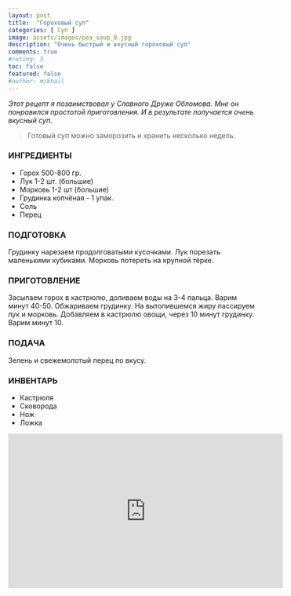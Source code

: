 ```yaml
---
layout: post
title:  "Гороховый суп"
categories: [ Суп ]
image: assets/images/pea_soup_0.jpg
description: "Очень быстрый и вкусный гороховый суп"
comments: true
#rating: 3
toc: false
featured: false
#author: mikhail
---
```

*Этот рецепт я позаимствовал у Славного Друже Обломова. Мне он понравился простотой приготовления. И в результате получается очень вкусный суп.*

>Готовый суп можно заморозить и хранить несколько недель.

### ИНГРЕДИЕНТЫ
* Горох 500-800 гр.
* Лук 1-2 шт. (большие)
* Морковь 1-2 шт (большие)
* Грудинка копчёная - 1 упак.
* Соль
* Перец

### ПОДГОТОВКА
Грудинку нарезаем продолговатыми кусочками. Лук порезать маленькими кубиками. Морковь потереть на крупной тёрке.

### ПРИГОТОВЛЕНИЕ
Засыпаем горох в кастрюлю, доливаем воды на 3-4 пальца. Варим минут 40-50. Обжариваем грудинку. На вытопившемся жиру пассируем лук и морковь. Добавляем в кастрюлю овощи, через 10 минут грудинку. Варим минут 10.

### ПОДАЧА
Зелень и свежемолотый перец по вкусу.

### ИНВЕНТАРЬ
* Кастрюля
* Сковорода
* Нож
* Ложка

<iframe width="560" height="315" src="https://www.youtube.com/embed/v1dKaan3pew" frameborder="0" allow="accelerometer; autoplay; encrypted-media; gyroscope; picture-in-picture" allowfullscreen></iframe>